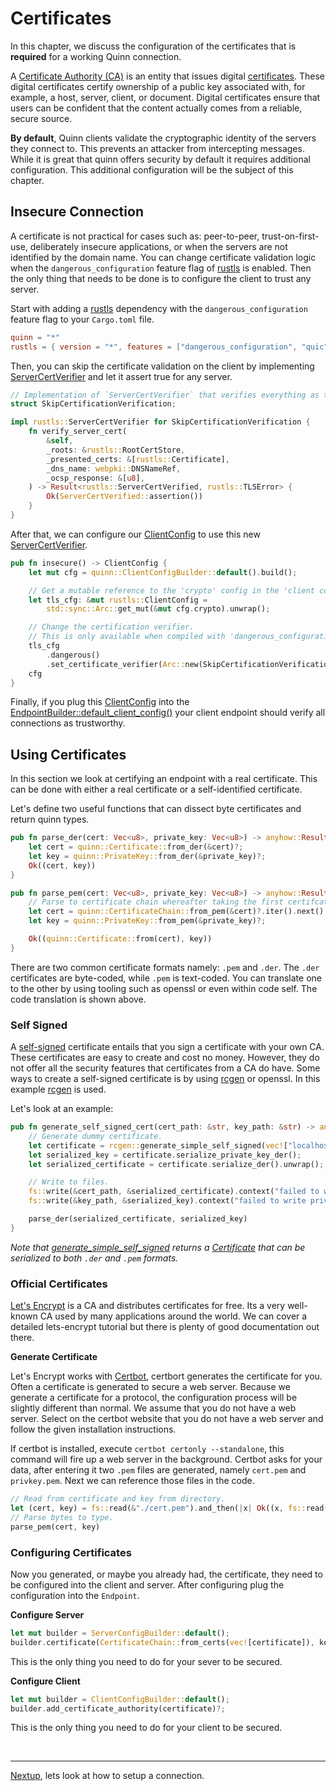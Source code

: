# Certificates

In this chapter, we discuss the configuration of the certificates that is **required** for a working Quinn connection. 

A [Certificate Authority (CA)][ca] is an entity that issues digital [certificates][certificate]. 
These digital certificates certify ownership of a public key associated with, for example, a host, server, client, or document.
Digital certificates ensure that users can be confident that the content actually comes from a reliable, secure source.

**By default**, Quinn clients validate the cryptographic identity of the servers they connect to. 
This prevents an attacker from intercepting messages.
While it is great that quinn offers security by default it requires additional configuration.
This additional configuration will be the subject of this chapter. 

## Insecure Connection

A certificate is not practical for cases such as: peer-to-peer, trust-on-first-use,
deliberately insecure applications, or when the servers are not identified by the domain name. 
You can change certificate validation logic when the `dangerous_configuration` feature flag of [rustls][rust-ls] is enabled.
Then the only thing that needs to be done is to configure the client to trust any server.

Start with adding a [rustls][rust-ls] dependency with the `dangerous_configuration` feature flag to your `Cargo.toml` file.

```toml
quinn = "*"
rustls = { version = "*", features = ["dangerous_configuration", "quic"] }
``` 

Then, you can skip the certificate validation on the client by implementing [ServerCertVerifier][ServerCertVerifier] and let it assert true for any server. 

```rust
// Implementation of `ServerCertVerifier` that verifies everything as trustworthy.
struct SkipCertificationVerification;

impl rustls::ServerCertVerifier for SkipCertificationVerification {
    fn verify_server_cert(
        &self,
        _roots: &rustls::RootCertStore,
        _presented_certs: &[rustls::Certificate],
        _dns_name: webpki::DNSNameRef,
        _ocsp_response: &[u8],
    ) -> Result<rustls::ServerCertVerified, rustls::TLSError> {
        Ok(ServerCertVerified::assertion())
    }
}
```

After that, we can configure our [ClientConfig][ClientConfig] to use this new [ServerCertVerifier][ServerCertVerifier]. 

```rust
pub fn insecure() -> ClientConfig {
    let mut cfg = quinn::ClientConfigBuilder::default().build();

    // Get a mutable reference to the 'crypto' config in the 'client config'..
    let tls_cfg: &mut rustls::ClientConfig =
        std::sync::Arc::get_mut(&mut cfg.crypto).unwrap();

    // Change the certification verifier.
    // This is only available when compiled with 'dangerous_configuration' feature.
    tls_cfg
        .dangerous()
        .set_certificate_verifier(Arc::new(SkipCertificationVerification));
    cfg
}
```
 
Finally, if you plug this [ClientConfig][ClientConfig] into the [EndpointBuilder::default_client_config()][default_client_config] your client endpoint should verify all connections as trustworthy.

## Using Certificates

In this section we look at certifying an endpoint with a real certificate. 
This can be done with either a real certificate or a self-identified certificate.

Let's define two useful functions that can dissect byte certificates and return quinn types.

```rust
pub fn parse_der(cert: Vec<u8>, private_key: Vec<u8>) -> anyhow::Result<(quinn::Certificate, quinn::PrivateKey)> {
    let cert = quinn::Certificate::from_der(&cert)?;
    let key = quinn::PrivateKey::from_der(&private_key)?;
    Ok((cert, key))
}

pub fn parse_pem(cert: Vec<u8>, private_key: Vec<u8>) -> anyhow::Result<(quinn::Certificate, quinn::PrivateKey)> {
    // Parse to certificate chain whereafter taking the first certifcater in this chain.
    let cert = quinn::CertificateChain::from_pem(&cert)?.iter().next().unwrap().clone();
    let key = quinn::PrivateKey::from_pem(&private_key)?;

    Ok((quinn::Certificate::from(cert), key))
}
```

There are two common certificate formats namely: `.pem` and `.der`.
The `.der` certificates are byte-coded, while `.pem` is text-coded.
You can translate one to the other by using tooling such as openssl or even within code self. 
The code translation is shown above. 

### Self Signed

A [self-signed][self-signed] certificate entails that you sign a certificate with your own CA. 
These certificates are easy to create and cost no money. 
However, they do not offer all the security features that certificates from a CA do have. 
Some ways to create a self-signed certificate is by using [rcgen][rcgen] or openssl. 
In this example [rcgen][rcgen] is used.   

Let's look at an example:

```rust
pub fn generate_self_signed_cert(cert_path: &str, key_path: &str) -> anyhow::Result<(quinn::Certificate, quinn::PrivateKey)> {
    // Generate dummy certificate.
    let certificate = rcgen::generate_simple_self_signed(vec!["localhost".into()]).unwrap();
    let serialized_key = certificate.serialize_private_key_der();
    let serialized_certificate = certificate.serialize_der().unwrap();

    // Write to files.
    fs::write(&cert_path, &serialized_certificate).context("failed to write certificate")?;
    fs::write(&key_path, &serialized_key).context("failed to write private key")?;

    parse_der(serialized_certificate, serialized_key)
}
```

*Note that [generate_simple_self_signed][generate_simple_self_signed] returns a [Certificate][Certificate] that can be serialized to both `.der` and `.pem` formats.*

### Official Certificates

[Let's Encrypt][lets-encrypt] is a CA and distributes certificates for free. 
Its a very well-known CA used by many applications around the world.
We can cover a detailed lets-encrypt tutorial but there is plenty of good documentation out there.  

**Generate Certificate**

Let's Encrypt works with [Certbot][certbot], certbort generates the certificate for you.
Often a certificate is generated to secure a web server. 
Because we generate a certificate for a protocol, the configuration process will be slightly different than normal. 
We assume that you do not have a web server. 
Select on the certbot website that you do not have a web server and follow the given installation instructions.

If certbot is installed, execute `certbot certonly --standalone`, this command will fire up a web server in the background.
Certbot asks for your data, after entering it two `.pem` files are generated, namely `cert.pem` and `privkey.pem`. 
Next we can reference those files in the code.  
 
```rust
// Read from certificate and key from directory. 
let (cert, key) = fs::read(&"./cert.pem").and_then(|x| Ok((x, fs::read(&"./privkey.pem")?)))?;
// Parse bytes to type.
parse_pem(cert, key)
```

### Configuring Certificates

Now you generated, or maybe you already had, the certificate, they need to be configured into the client and server. 
After configuring plug the configuration into the `Endpoint`.


**Configure Server**

```rust
let mut builder = ServerConfigBuilder::default();
builder.certificate(CertificateChain::from_certs(vec![certificate]), key)?;
```

This is the only thing you need to do for your sever to be secured. 

**Configure Client**

```rust
let mut builder = ClientConfigBuilder::default();
builder.add_certificate_authority(certificate)?;    
```

This is the only thing you need to do for your client to be secured.

<br><hr>

[Nextup](set-up-connection.md), lets look at how to setup a connection. 

[certbot]: https://certbot.eff.org/instructions
[lets-encrypt]: https://letsencrypt.org/getting-started/
[rust-ls]: https://github.com/ctz/rustls
[rcgen]: https://github.com/est31/rcgen
[self-signed]: https://en.wikipedia.org/wiki/Self-signed_certificate#:~:text=In%20cryptography%20and%20computer%20security,a%20CA%20aim%20to%20provide.
[certificate]: https://en.wikipedia.org/wiki/Public_key_certificate
[ca]: https://en.wikipedia.org/wiki/Certificate_authority

[ClientConfig]: https://docs.rs/quinn/latest/quinn/generic/struct.ClientConfig.html
[ServerCertVerifier]: https://docs.rs/rustls/latest/rustls/trait.ServerCertVerifier.html
[default_client_config]: https://docs.rs/quinn/latest/quinn/generic/struct.EndpointBuilder.html#method.default_client_config
[generate_simple_self_signed]: https://docs.rs/rcgen/latest/rcgen/fn.generate_simple_self_signed.html
[Certificate]: https://docs.rs/rcgen/latest/rcgen/struct.Certificate.html
